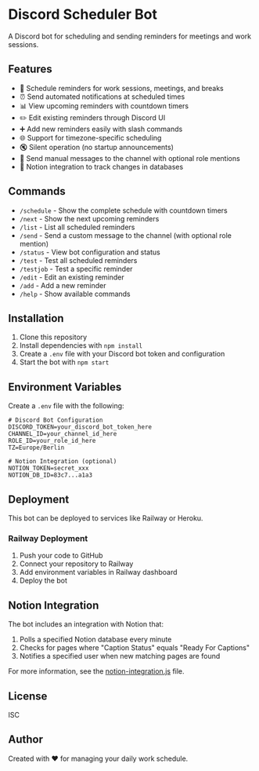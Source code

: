# Discord Scheduler Bot

A Discord bot for scheduling and sending reminders for meetings and work sessions.

## Features

- 📅 Schedule reminders for work sessions, meetings, and breaks
- ⏰ Send automated notifications at scheduled times
- 📊 View upcoming reminders with countdown timers
- ✏️ Edit existing reminders through Discord UI
- ➕ Add new reminders easily with slash commands
- 🌐 Support for timezone-specific scheduling
- 🔇 Silent operation (no startup announcements)
- 📝 Send manual messages to the channel with optional role mentions
- 📓 Notion integration to track changes in databases

## Commands

- `/schedule` - Show the complete schedule with countdown timers
- `/next` - Show the next upcoming reminders
- `/list` - List all scheduled reminders
- `/send` - Send a custom message to the channel (with optional role mention)
- `/status` - View bot configuration and status
- `/test` - Test all scheduled reminders
- `/testjob` - Test a specific reminder
- `/edit` - Edit an existing reminder
- `/add` - Add a new reminder
- `/help` - Show available commands

## Installation

1. Clone this repository
2. Install dependencies with `npm install`
3. Create a `.env` file with your Discord bot token and configuration
4. Start the bot with `npm start`

## Environment Variables

Create a `.env` file with the following:

```
# Discord Bot Configuration
DISCORD_TOKEN=your_discord_bot_token_here
CHANNEL_ID=your_channel_id_here
ROLE_ID=your_role_id_here
TZ=Europe/Berlin

# Notion Integration (optional)
NOTION_TOKEN=secret_xxx
NOTION_DB_ID=83c7...a1a3
```

## Deployment

This bot can be deployed to services like Railway or Heroku.

### Railway Deployment

1. Push your code to GitHub
2. Connect your repository to Railway
3. Add environment variables in Railway dashboard
4. Deploy the bot

## Notion Integration

The bot includes an integration with Notion that:

1. Polls a specified Notion database every minute
2. Checks for pages where "Caption Status" equals "Ready For Captions"
3. Notifies a specified user when new matching pages are found

For more information, see the [notion-integration.js](./notion-integration.js) file.

## License

ISC

## Author

Created with ❤️ for managing your daily work schedule. 